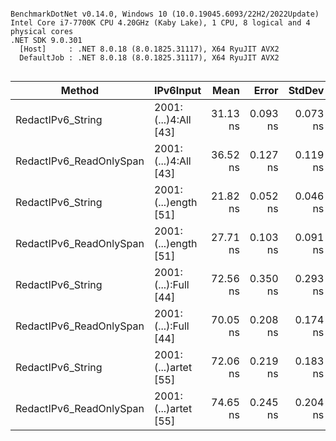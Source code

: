 ```

BenchmarkDotNet v0.14.0, Windows 10 (10.0.19045.6093/22H2/2022Update)
Intel Core i7-7700K CPU 4.20GHz (Kaby Lake), 1 CPU, 8 logical and 4 physical cores
.NET SDK 9.0.301
  [Host]     : .NET 8.0.18 (8.0.1825.31117), X64 RyuJIT AVX2
  DefaultJob : .NET 8.0.18 (8.0.1825.31117), X64 RyuJIT AVX2


```
| Method                  | IPv6Input            | Mean     | Error    | StdDev   | Gen0   | Allocated |
|------------------------ |--------------------- |---------:|---------:|---------:|-------:|----------:|
| RedactIPv6_String       | 2001:(...)4:All [43] | 31.13 ns | 0.093 ns | 0.073 ns | 0.0249 |     104 B |
| RedactIPv6_ReadOnlySpan | 2001:(...)4:All [43] | 36.52 ns | 0.127 ns | 0.119 ns | 0.0249 |     104 B |
| RedactIPv6_String       | 2001:(...)ength [51] | 21.82 ns | 0.052 ns | 0.046 ns |      - |         - |
| RedactIPv6_ReadOnlySpan | 2001:(...)ength [51] | 27.71 ns | 0.103 ns | 0.091 ns |      - |         - |
| RedactIPv6_String       | 2001:(...):Full [44] | 72.56 ns | 0.350 ns | 0.293 ns | 0.0248 |     104 B |
| RedactIPv6_ReadOnlySpan | 2001:(...):Full [44] | 70.05 ns | 0.208 ns | 0.174 ns | 0.0248 |     104 B |
| RedactIPv6_String       | 2001:(...)artet [55] | 72.06 ns | 0.219 ns | 0.183 ns | 0.0248 |     104 B |
| RedactIPv6_ReadOnlySpan | 2001:(...)artet [55] | 74.65 ns | 0.245 ns | 0.204 ns | 0.0248 |     104 B |
